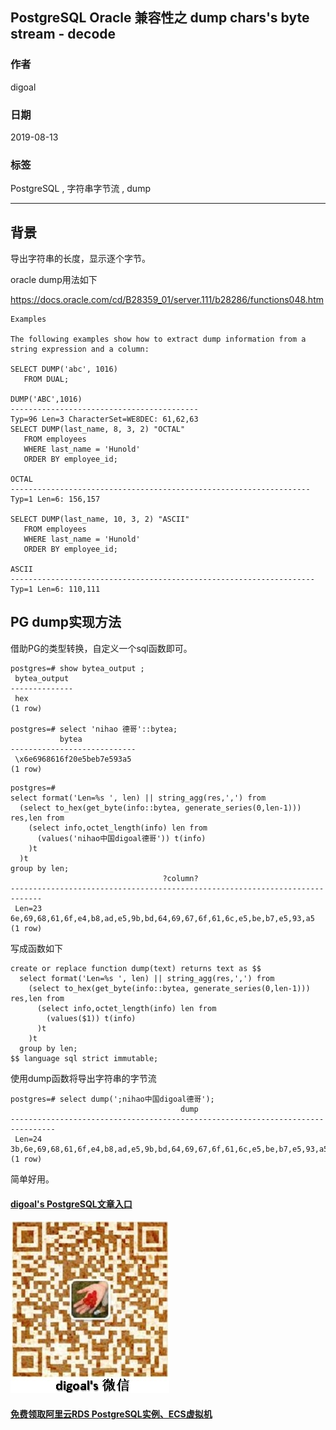 ## PostgreSQL Oracle 兼容性之 dump chars's byte stream - decode  
          
### 作者          
digoal          
          
### 日期          
2019-08-13         
          
### 标签          
PostgreSQL , 字符串字节流 , dump      
          
----          
          
## 背景          
导出字符串的长度，显示逐个字节。  
  
oracle dump用法如下  
  
https://docs.oracle.com/cd/B28359_01/server.111/b28286/functions048.htm  
  
```  
Examples  
  
The following examples show how to extract dump information from a string expression and a column:  
  
SELECT DUMP('abc', 1016)  
   FROM DUAL;  
  
DUMP('ABC',1016)                            
------------------------------------------   
Typ=96 Len=3 CharacterSet=WE8DEC: 61,62,63   
SELECT DUMP(last_name, 8, 3, 2) "OCTAL"  
   FROM employees  
   WHERE last_name = 'Hunold'  
   ORDER BY employee_id;  
  
OCTAL  
-------------------------------------------------------------------  
Typ=1 Len=6: 156,157  
  
SELECT DUMP(last_name, 10, 3, 2) "ASCII"  
   FROM employees  
   WHERE last_name = 'Hunold'  
   ORDER BY employee_id;  
  
ASCII  
--------------------------------------------------------------------  
Typ=1 Len=6: 110,111  
```  
  
  
## PG dump实现方法  
借助PG的类型转换，自定义一个sql函数即可。  
  
```  
postgres=# show bytea_output ;  
 bytea_output   
--------------  
 hex  
(1 row)  
  
postgres=# select 'nihao 德哥'::bytea;  
           bytea              
----------------------------  
 \x6e6968616f20e5beb7e593a5  
(1 row)  
```  
  
```  
postgres=#   
select format('Len=%s ', len) || string_agg(res,',') from   
  (select to_hex(get_byte(info::bytea, generate_series(0,len-1))) res,len from   
    (select info,octet_length(info) len from   
      (values('nihao中国digoal德哥')) t(info)  
    )t   
  )t   
group by len;  
                                  ?column?                                     
-----------------------------------------------------------------------------  
 Len=23 6e,69,68,61,6f,e4,b8,ad,e5,9b,bd,64,69,67,6f,61,6c,e5,be,b7,e5,93,a5  
(1 row)  
```  
  
写成函数如下  
  
```  
create or replace function dump(text) returns text as $$  
  select format('Len=%s ', len) || string_agg(res,',') from   
    (select to_hex(get_byte(info::bytea, generate_series(0,len-1))) res,len from   
      (select info,octet_length(info) len from   
        (values($1)) t(info)  
      )t   
    )t   
  group by len;  
$$ language sql strict immutable;  
```  
  
使用dump函数将导出字符串的字节流  
  
```  
postgres=# select dump(';nihao中国digoal德哥');  
                                      dump                                        
--------------------------------------------------------------------------------  
 Len=24 3b,6e,69,68,61,6f,e4,b8,ad,e5,9b,bd,64,69,67,6f,61,6c,e5,be,b7,e5,93,a5  
(1 row)  
```  
  
简单好用。    
  
  
  
  
  
  
  
  
  
  
  
  
#### [digoal's PostgreSQL文章入口](https://github.com/digoal/blog/blob/master/README.md "22709685feb7cab07d30f30387f0a9ae")
  
  
![digoal's weixin](../pic/digoal_weixin.jpg "f7ad92eeba24523fd47a6e1a0e691b59")
  
  
  
  
  
  
  
  
#### [免费领取阿里云RDS PostgreSQL实例、ECS虚拟机](https://www.aliyun.com/database/postgresqlactivity "57258f76c37864c6e6d23383d05714ea")
  
